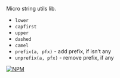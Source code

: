 Micro string utils lib.

* `lower`
* `capfirst`
* `upper`
* `dashed`
* `camel`
* `prefix(a, pfx)` - add prefix, if isn’t any
* `unprefix(a, pfx)` - remove prefix, if any

[![NPM](https://nodei.co/npm/mustring.png?downloads=true&downloadRank=true&stars=true)](https://nodei.co/npm/mustring/)